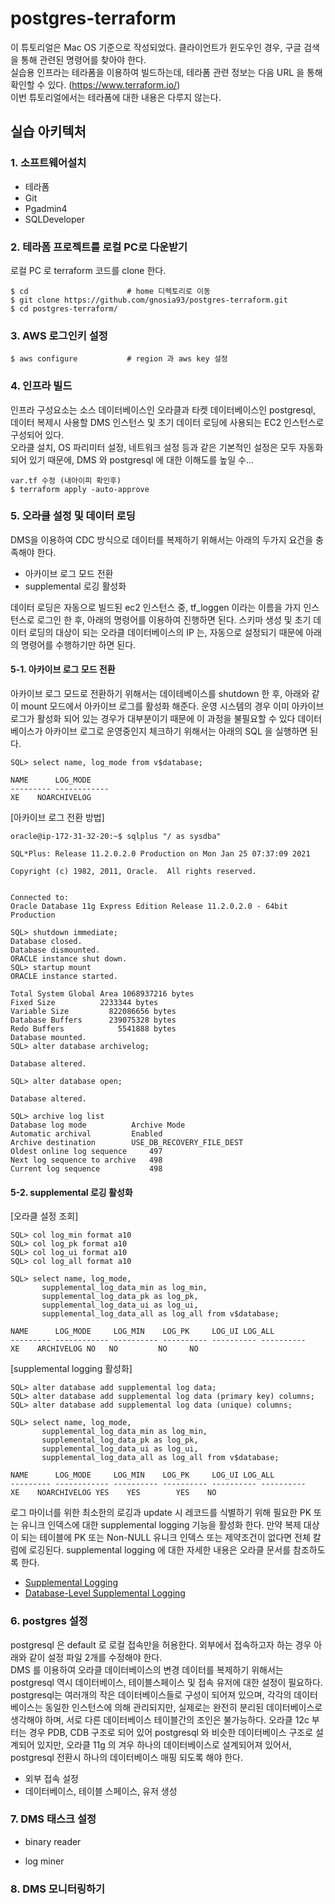 # postgres-terraform

이 튜토리얼은 Mac OS 기준으로 작성되었다. 클라이언트가 윈도우인 경우, 구글 검색을 통해 관련된 명령어를 찾아야 한다.   
실습용 인프라는 테라폼을 이용하여 빌드하는데, 테라폼 관련 정보는 다음 URL 을 통해 확인할 수 있다. (https://www.terraform.io/)  
이번 튜토리얼에서는 테라폼에 대한 내용은 다루지 않는다. 

## 실습 아키텍처 ##

### 1. 소프트웨어설치 ###
  * 테라폼
  * Git
  * Pgadmin4
  * SQLDeveloper


### 2. 테라폼 프로젝트를 로컬 PC로 다운받기 ###

로컬 PC 로 terraform 코드를 clone 한다. 

```
$ cd                      # home 디렉토리로 이동
$ git clone https://github.com/gnosia93/postgres-terraform.git
$ cd postgres-terraform/
```

### 3. AWS 로그인키 설정 ####
```
$ aws configure           # region 과 aws key 설정
```

### 4. 인프라 빌드 ###

인프라 구성요소는 소스 데이터베이스인 오라클과 타켓 데이터베이스인 postgresql, 데이터 복제시 사용할 DMS 인스턴스 및 초기 데이터 로딩에 사용되는 EC2 인스턴스로 구성되어 있다.  
오라클 설치, OS 파리미터 설정, 네트워크 설정 등과 같은 기본적인 설정은 모두 자동화 되어 있기 때문에, DMS 와 postgresql 에 대한 이해도를 높일 수...

```
var.tf 수정 (내아이피 확인후)
$ terraform apply -auto-approve
```

### 5. 오라클 설정 및 데이터 로딩 ###

DMS을 이용하여 CDC 방식으로 데이터를 복제하기 위해서는 아래의 두가지 요건을 충족해야 한다.

* 아카이브 로그 모드 전환
* supplemental 로깅 활성화

데이터 로딩은 자동으로 빌드된 ec2 인스턴스 중, tf_loggen 이라는 이름을 가지 인스턴스로 로그인 한 후, 아래의 명령어를 이용하여 진행하면 된다.
스키마 생성 및 초기 데이터 로딩의 대상이 되는 오라클 데이터베이스의 IP 는, 자동으로 설정되기 때문에 아래의 명령어를 수행하기만 하면 된다. 

#### 5-1. 아카이브 로그 모드 전환 ####

아카이브 로그 모드로 전환하기 위해서는 데이테베이스를 shutdown 한 후, 아래와 같이 mount 모드에서 아카이브 로그를 활성화 해준다.
운영 시스템의 경우 이미 아카이브 로그가 활성화 되어 있는 경우가 대부분이기 때문에 이 과정을 불필요할 수 있다
데이터베이스가 아카이브 로그로 운영중인지 체크하기 위해서는 아래의 SQL 을 실행하면 된다. 
```
SQL> select name, log_mode from v$database;

NAME	  LOG_MODE
--------- ------------
XE	  NOARCHIVELOG
```

[아카이브 로그 전환 방법]
```
oracle@ip-172-31-32-20:~$ sqlplus "/ as sysdba"

SQL*Plus: Release 11.2.0.2.0 Production on Mon Jan 25 07:37:09 2021

Copyright (c) 1982, 2011, Oracle.  All rights reserved.


Connected to:
Oracle Database 11g Express Edition Release 11.2.0.2.0 - 64bit Production

SQL> shutdown immediate;
Database closed.
Database dismounted.
ORACLE instance shut down.
SQL> startup mount          
ORACLE instance started.

Total System Global Area 1068937216 bytes
Fixed Size		    2233344 bytes
Variable Size		  822086656 bytes
Database Buffers	  239075328 bytes
Redo Buffers		    5541888 bytes
Database mounted.
SQL> alter database archivelog;

Database altered.

SQL> alter database open;

Database altered.

SQL> archive log list
Database log mode	       Archive Mode
Automatic archival	       Enabled
Archive destination	       USE_DB_RECOVERY_FILE_DEST
Oldest online log sequence     497
Next log sequence to archive   498
Current log sequence	       498
```

#### 5-2. supplemental 로깅 활성화 ####

[오라클 설정 조회]
```
SQL> col log_min format a10
SQL> col log_pk format a10
SQL> col log_ui format a10
SQL> col log_all format a10

SQL> select name, log_mode, 
       supplemental_log_data_min as log_min, 
       supplemental_log_data_pk as log_pk, 
       supplemental_log_data_ui as log_ui, 
       supplemental_log_data_all as log_all from v$database;
       
NAME	  LOG_MODE     LOG_MIN	  LOG_PK     LOG_UI	LOG_ALL
--------- ------------ ---------- ---------- ---------- ----------
XE	  ARCHIVELOG NO	  NO	     NO 	NO
```

[supplemental logging 활성화]
```
SQL> alter database add supplemental log data;
SQL> alter database add supplemental log data (primary key) columns;
SQL> alter database add supplemental log data (unique) columns;

SQL> select name, log_mode, 
       supplemental_log_data_min as log_min, 
       supplemental_log_data_pk as log_pk, 
       supplemental_log_data_ui as log_ui, 
       supplemental_log_data_all as log_all from v$database;

NAME	  LOG_MODE     LOG_MIN	  LOG_PK     LOG_UI	LOG_ALL
--------- ------------ ---------- ---------- ---------- ----------
XE	  NOARCHIVELOG YES	  YES	     YES	NO
```
로그 마이너를 위한 최소한의 로깅과 update 시 레코드를 식별하기 위해 필요한 PK 또는 유니크 인덱스에 대한 supplemental logging 기능을 활성화 한다.
만약 복제 대상이 되는 테이블에 PK 또는 Non-NULL 유니크 인덱스 또는 제약조건이 없다면 전체 칼럼에 로깅된다. 
supplemental logging 에 대한 자세한 내용은 오라클 문서를 참조하도록 한다. 

* [Supplemental Logging](https://docs.oracle.com/database/121/SUTIL/GUID-D857AF96-AC24-4CA1-B620-8EA3DF30D72E.htm#SUTIL1582)
* [Database-Level Supplemental Logging](https://docs.oracle.com/database/121/SUTIL/GUID-D2DDD67C-E1CC-45A6-A2A7-198E4C142FA3.htm#SUTIL1583)

### 6. postgres 설정 ###

postgresql 은 default 로 로컬 접속만을 허용한다. 외부에서 접속하고자 하는 경우 아래와 같이 설정 파일 2개를 수정해야 한다.   
DMS 를 이용하여 오라클 데이터베이스의 변경 데이터를 복제하기 위해서는 postgresql 역시 데이터베이스, 테이블스페이스 및 접속 유저에 대한 설정이 필요하다.   
postgresql는 여러개의 작은 데이터베이스들로 구성이 되어져 있으며, 각각의 데이터베이스는 동일한 인스턴스에 의해 관리되지만, 실제로는 완전히 분리된 데이터베이스로
생각해야 하며, 서로 다른 데이터베이스 테이블간의 조인은 불가능하다.
오라클 12c 부터는 경우 PDB, CDB 구조로 되어 있어 postgresql 와 비슷한 데이터베이스 구조로 설계되어 있지만, 오라클 11g 의 겨우
하나의 데이터베이스로 설계되어져 있어서, postgresql 전환시 하나의 데이터베이스 매핑 되도록 해야 한다. 

* 외부 접속 설정
* 데이터베이스, 테이블 스페이스, 유저 생성

### 7. DMS 태스크 설정 ###

- binary reader

- log miner


### 8. DMS 모니터링하기 ###














